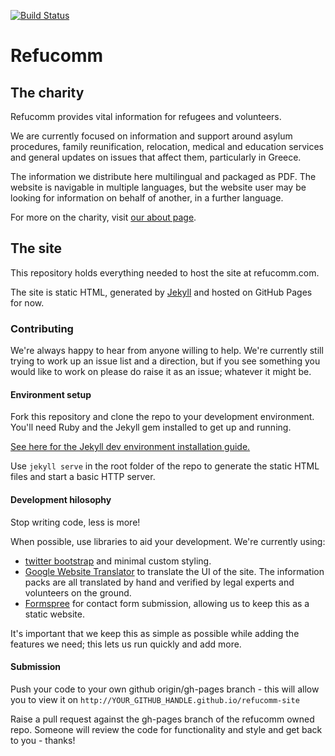 [![Build Status](https://travis-ci.org/refucomm/refucomm-site.svg?branch=gh-pages)](https://travis-ci.org/refucomm/refucomm-site)

# Refucomm
## The charity
Refucomm provides vital information for refugees and volunteers.

We are currently focused on information and support around asylum procedures, family reunification, relocation, medical and education services and general updates on issues that affect them, particularly in Greece.

The information we distribute here multilingual and packaged as PDF. The website is navigable in multiple languages, but the website user may be looking for information on behalf of another, in a further language.

For more on the charity, visit [our about page](http://preview.refucomm.com/about/).

## The site
This repository holds everything needed to host the site at refucomm.com.

The site is static HTML, generated by [Jekyll](http://jekyllrb.com) and hosted on GitHub Pages for now.

### Contributing
We're always happy to hear from anyone willing to help. We're currently still trying to work up an issue list and a direction, but if you see something you would like to work on please do raise it as an issue; whatever it might be.

#### Environment setup
Fork this repository and clone the repo to your development environment. You'll need Ruby and the Jekyll gem installed to get up and running.

[See here for the Jekyll dev environment installation guide.](https://jekyllrb.com/docs/installation/)

Use `jekyll serve` in the root folder of the repo to generate the static HTML files and start a basic HTTP server.

#### Development hilosophy
Stop writing code, less is more!

When possible, use libraries to aid your development. We're currently using:

* [twitter bootstrap](http://getbootstrap.com) and minimal custom styling.
* [Google Website Translator](http://translate.google.com/manager/website) to translate the UI of the site. The information packs are all translated by hand and verified by legal experts and volunteers on the ground.
* [Formspree](http://formspree.io) for contact form submission, allowing us to keep this as a static website.

It's important that we keep this as simple as possible while adding the features we need; this lets us run quickly and add more.

#### Submission
Push your code to your own github origin/gh-pages branch - this will allow you to view it on `http://YOUR_GITHUB_HANDLE.github.io/refucomm-site`

Raise a pull request against the gh-pages branch of the refucomm owned repo. Someone will review the code for functionality and style and get back to you - thanks!
